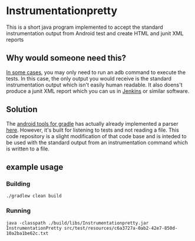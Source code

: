 # Instrumentationpretty
  This is a short java program implemented to accept the standard instrumentation output from Android test and create HTML and  junit XML reports

## Why would someone need this? 
  [In some cases](https://stackoverflow.com/q/50765454/8016330), you may only need to run an adb command to execute the tests. In this case, the only output you would receive is the standard instrumentation output which isn't easily human readable. It also doens't produce a junit XML report which you can us in [Jenkins](https://plugins.jenkins.io/test-results-analyzer) or similar software. 

## Solution
  The [android tools for gradle](https://android.googlesource.com/platform/tools/base/) has actually already implemented a parser [here](https://android.googlesource.com/platform/tools/base/+/android-5.1.1_r6/ddmlib/src/main/java/com/android/ddmlib/testrunner/InstrumentationResultParser.java). However, it's built for listening to tests and not reading a file. This code repository is a slight modification of that code base and is inteded to be used with the standard output from an instrumentation command which is written to a file.  

## example usage

### Building
 `./gradlew clean build`

### Running
 `java -classpath ./build/libs/Instrumentationpretty.jar InstrumentationPretty src/test/resources/c6a3727a-0ab2-42e7-850d-10a2ba1be62c.txt`

 

